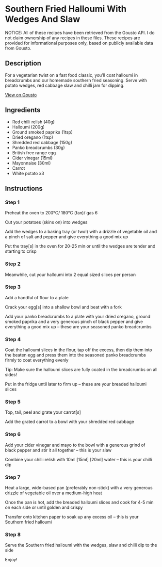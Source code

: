 # Southern Fried Halloumi With Wedges And Slaw

NOTICE: All of these recipes have been retrieved from the Gousto API. I do not claim ownership of any recipes in these files. These recipes are provided for informational purposes only, based on publicly available data from Gousto.

## Description

For a vegetarian twist on a fast food classic, you’ll coat halloumi in breadcrumbs and our homemade southern fried seasoning. Serve with potato wedges, red cabbage slaw and chilli jam for dipping.

[View on Gousto](https://www.gousto.co.uk/recipes/cookbook/southern-fried-halloumi-wedges-slaw)

## Ingredients

- Red chilli relish (40g)
- Halloumi (200g)
- Ground smoked paprika (1tsp)
- Dried oregano (1tsp)
- Shredded red cabbage (150g)
- Panko breadcrumbs (30g)
- British free range egg
- Cider vinegar (15ml)
- Mayonnaise (30ml)
- Carrot
- White potato x3

## Instructions


### Step 1

Preheat the oven to 200°C/ 180°C (fan)/ gas 6

Cut your potatoes (skins on) into wedges

Add the wedges to a baking tray (or two!) with a drizzle of vegetable oil and a pinch of salt and pepper and give everything a good mix up

Put the tray[s] in the oven for 20-25 min or until the wedges are tender and starting to crisp


### Step 2

Meanwhile, cut your halloumi into 2 equal sized slices per person


### Step 3

Add a handful of flour to a plate

Crack your egg[s] into a shallow bowl and beat with a fork

Add your panko breadcrumbs to a plate with your dried oregano, ground smoked paprika and a very generous pinch of black pepper and give everything a good mix up – these are your seasoned panko breadcrumbs


### Step 4

Coat the halloumi slices in the flour, tap off the excess, then dip them into the beaten egg and press them into the seasoned panko breadcrumbs firmly to coat everything evenly

Tip: Make sure the halloumi slices are fully coated in the breadcrumbs on all sides!

Put in the fridge until later to firm up – these are your breaded halloumi slices


### Step 5

Top, tail, peel and grate your carrot[s]

Add the grated carrot to a bowl with your shredded red cabbage


### Step 6

Add your cider vinegar and mayo to the bowl with a generous grind of black pepper and stir it all together – this is your slaw

Combine your chilli relish with 10ml <span class="text-purple">[15ml]</span> <span class="text-danger">[20ml] </span>water – this is your chilli dip


### Step 7

Heat a large, wide-based pan (preferably non-stick) with a very generous drizzle of vegetable oil over a medium-high heat

Once the pan is hot, add the breaded halloumi slices and cook for 4-5 min on each side or until golden and crispy

Transfer onto kitchen paper to soak up any excess oil – this is your Southern fried halloumi

### Step 8

Serve the Southern fried halloumi with the wedges, slaw and chilli dip to the side

Enjoy!

